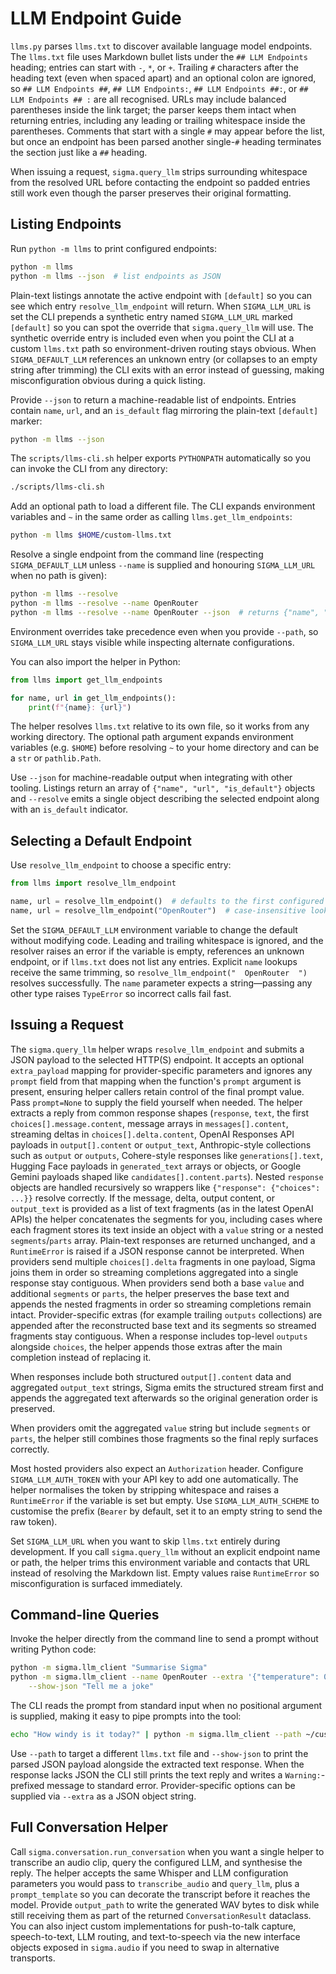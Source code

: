 # LLM Endpoint Guide

`llms.py` parses `llms.txt` to discover available language model endpoints.
The `llms.txt` file uses Markdown bullet lists under the `## LLM Endpoints`
heading; entries can start with `-`, `*`, or `+`. Trailing `#` characters after
the heading text (even when spaced apart) and an optional colon are ignored, so
`## LLM Endpoints ##`, `## LLM Endpoints:`, `## LLM Endpoints ##:`, or
`## LLM Endpoints ## :` are all recognised.
URLs may include balanced parentheses inside the link target; the parser keeps
them intact when returning entries, including any leading or trailing whitespace
inside the parentheses.
Comments that start with a single `#` may appear before the list, but once an
endpoint has been parsed another single-`#` heading terminates the section just
like a `##` heading.

When issuing a request, `sigma.query_llm` strips surrounding whitespace from the
resolved URL before contacting the endpoint so padded entries still work even
though the parser preserves their original formatting.

## Listing Endpoints

Run `python -m llms` to print configured endpoints:

```bash
python -m llms
python -m llms --json  # list endpoints as JSON
```

Plain-text listings annotate the active endpoint with ``[default]`` so you can
see which entry ``resolve_llm_endpoint`` will return. When ``SIGMA_LLM_URL`` is
set the CLI prepends a synthetic entry named ``SIGMA_LLM_URL`` marked
``[default]`` so you can spot the override that ``sigma.query_llm`` will use.
The synthetic override entry is included even when you point the CLI at a
custom ``llms.txt`` path so environment-driven routing stays obvious.
When ``SIGMA_DEFAULT_LLM`` references an unknown entry (or collapses to an empty
string after trimming) the CLI exits with an error instead of guessing, making
misconfiguration obvious during a quick listing.

Provide `--json` to return a machine-readable list of endpoints. Entries contain
`name`, `url`, and an `is_default` flag mirroring the plain-text `[default]`
marker:

```bash
python -m llms --json
```

The `scripts/llms-cli.sh` helper exports ``PYTHONPATH`` automatically so you can
invoke the CLI from any directory:

```bash
./scripts/llms-cli.sh
```

Add an optional path to load a different file. The CLI expands environment
variables and ``~`` in the same order as calling ``llms.get_llm_endpoints``:

```bash
python -m llms $HOME/custom-llms.txt
```

Resolve a single endpoint from the command line (respecting
``SIGMA_DEFAULT_LLM`` unless ``--name`` is supplied and honouring
``SIGMA_LLM_URL`` when no path is given):

```bash
python -m llms --resolve
python -m llms --resolve --name OpenRouter
python -m llms --resolve --name OpenRouter --json  # returns {"name", "url", "is_default"}
```

Environment overrides take precedence even when you provide `--path`, so
`SIGMA_LLM_URL` stays visible while inspecting alternate configurations.

You can also import the helper in Python:

```python
from llms import get_llm_endpoints

for name, url in get_llm_endpoints():
    print(f"{name}: {url}")
```

The helper resolves `llms.txt` relative to its own file, so it works from
any working directory. The optional path argument expands environment
variables (e.g. `$HOME`) before resolving `~` to your home directory and can
be a `str` or `pathlib.Path`.

Use ``--json`` for machine-readable output when integrating with other
tooling. Listings return an array of ``{"name", "url", "is_default"}``
objects and ``--resolve`` emits a single object describing the selected
endpoint along with an `is_default` indicator.

## Selecting a Default Endpoint

Use `resolve_llm_endpoint` to choose a specific entry:

```python
from llms import resolve_llm_endpoint

name, url = resolve_llm_endpoint()  # defaults to the first configured entry
name, url = resolve_llm_endpoint("OpenRouter")  # case-insensitive lookup
```

Set the `SIGMA_DEFAULT_LLM` environment variable to change the default without
modifying code. Leading and trailing whitespace is ignored, and the resolver
raises an error if the variable is empty, references an unknown endpoint, or if
`llms.txt` does not list any entries. Explicit `name` lookups receive the same
trimming, so `resolve_llm_endpoint("  OpenRouter  ")` resolves successfully.
The `name` parameter expects a string—passing any other type raises
``TypeError`` so incorrect calls fail fast.

## Issuing a Request

The `sigma.query_llm` helper wraps `resolve_llm_endpoint` and submits a JSON
payload to the selected HTTP(S) endpoint. It accepts an optional
`extra_payload` mapping for provider-specific parameters and ignores any
`prompt` field from that mapping when the function's `prompt` argument is
present, ensuring helper callers retain control of the final prompt value. Pass
`prompt=None` to supply the field yourself when needed. The helper extracts a reply
from common response shapes (`response`, `text`, the first
`choices[].message.content`, message arrays in `messages[].content`,
streaming deltas in `choices[].delta.content`, OpenAI Responses API payloads in
`output[].content` or `output_text`, Anthropic-style collections such as
`output` or `outputs`, Cohere-style responses like `generations[].text`,
Hugging Face payloads in `generated_text` arrays or objects, or Google Gemini
payloads shaped like `candidates[].content.parts`). Nested `response` objects
are handled recursively so wrappers like `{"response": {"choices": ...}}`
resolve correctly. If the message, delta, output content, or `output_text` is
provided as a list of text fragments (as in the latest OpenAI APIs) the helper
concatenates the segments for you, including cases where each fragment stores
its text inside an object with a `value` string or a nested `segments`/`parts`
array. Plain-text responses are returned unchanged, and a `RuntimeError` is
raised if a JSON response cannot be interpreted. When providers send multiple
`choices[].delta` fragments in one payload, Sigma joins them in order so
streaming completions aggregated into a single response stay contiguous. When
providers send both a base `value` and additional `segments` or `parts`, the
helper preserves the base text and appends the nested fragments in order so
streaming completions remain intact. Provider-specific extras (for example
trailing `outputs` collections) are appended after the reconstructed base text
and its segments so streamed fragments stay contiguous. When a response includes
top-level `outputs` alongside `choices`, the helper appends those extras after
the main completion instead of replacing it.

When responses include both structured `output[].content` data and aggregated
`output_text` strings, Sigma emits the structured stream first and appends the
aggregated text afterwards so the original generation order is preserved.

When providers omit the aggregated `value` string but include `segments` or
`parts`, the helper still combines those fragments so the final reply surfaces
correctly.

Most hosted providers also expect an `Authorization` header. Configure
`SIGMA_LLM_AUTH_TOKEN` with your API key to add one automatically. The helper
normalises the token by stripping whitespace and raises a `RuntimeError` if the
variable is set but empty. Use `SIGMA_LLM_AUTH_SCHEME` to customise the prefix
(`Bearer` by default, set it to an empty string to send the raw token).

Set `SIGMA_LLM_URL` when you want to skip `llms.txt` entirely during
development. If you call `sigma.query_llm` without an explicit endpoint name or
path, the helper trims this environment variable and contacts that URL instead
of resolving the Markdown list. Empty values raise `RuntimeError` so
misconfiguration is surfaced immediately.

## Command-line Queries

Invoke the helper directly from the command line to send a prompt without
writing Python code:

~~~bash
python -m sigma.llm_client "Summarise Sigma"
python -m sigma.llm_client --name OpenRouter --extra '{"temperature": 0.2}' \
    --show-json "Tell me a joke"
~~~

The CLI reads the prompt from standard input when no positional argument is
supplied, making it easy to pipe prompts into the tool:

~~~bash
echo "How windy is it today?" | python -m sigma.llm_client --path ~/custom-llms.txt
~~~

Use `--path` to target a different `llms.txt` file and `--show-json` to print
the parsed JSON payload alongside the extracted text response. When the
response lacks JSON the CLI still prints the text reply and writes a
`Warning:`-prefixed message to standard error. Provider-specific options can be
supplied via `--extra` as a JSON object string.

## Full Conversation Helper

Call `sigma.conversation.run_conversation` when you want a single helper to
transcribe an audio clip, query the configured LLM, and synthesise the reply.
The helper accepts the same Whisper and LLM configuration parameters you would
pass to `transcribe_audio` and `query_llm`, plus a `prompt_template` so you can
decorate the transcript before it reaches the model. Provide `output_path` to
write the generated WAV bytes to disk while still receiving them as part of the
returned `ConversationResult` dataclass. You can also inject custom
implementations for push-to-talk capture, speech-to-text, LLM routing, and
text-to-speech via the new interface objects exposed in `sigma.audio` if you
need to swap in alternative transports.
